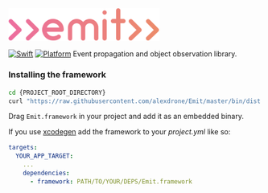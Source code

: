 
<img src="https://raw.githubusercontent.com/alexdrone/Emit/master/docs/logo.png" width=300 alt="Emit"/>


[![Swift](https://img.shields.io/badge/swift-5-orange.svg?style=flat)](#) [![Platform](https://img.shields.io/badge/platform-iOS|macOS-lightgrey.svg?style=flat)](#)
Event propagation and object observation library.

### Installing the framework

```bash
cd {PROJECT_ROOT_DIRECTORY}
curl "https://raw.githubusercontent.com/alexdrone/Emit/master/bin/dist.zip" > dist.zip && unzip dist.zip && rm dist.zip;
```

Drag `Emit.framework` in your project and add it as an embedded binary.

If you use [xcodegen](https://github.com/yonaskolb/XcodeGen) add the framework to your *project.yml* like so:

```yaml
targets:
  YOUR_APP_TARGET:
    ...
    dependencies:
      - framework: PATH/TO/YOUR/DEPS/Emit.framework
```
